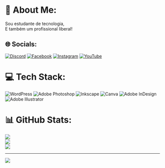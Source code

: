 # 💫 About Me:
Sou estudante de tecnologia,<br>E também um profissional liberal!


## 🌐 Socials:
[![Discord](https://img.shields.io/badge/Discord-%237289DA.svg?logo=discord&logoColor=white)](https://discord.gg/1090639693848256555) [![Facebook](https://img.shields.io/badge/Facebook-%231877F2.svg?logo=Facebook&logoColor=white)](https://facebook.com/https://www.facebook.com/kakorujo) [![Instagram](https://img.shields.io/badge/Instagram-%23E4405F.svg?logo=Instagram&logoColor=white)](https://instagram.com/https://www.instagram.com/kakorujo/) [![YouTube](https://img.shields.io/badge/YouTube-%23FF0000.svg?logo=YouTube&logoColor=white)](https://youtube.com/@https://www.youtube.com/@kakorujo) 

# 💻 Tech Stack:
![WordPress](https://img.shields.io/badge/WordPress-%23117AC9.svg?style=for-the-badge&logo=WordPress&logoColor=white) ![Adobe Photoshop](https://img.shields.io/badge/adobe%20photoshop-%2331A8FF.svg?style=for-the-badge&logo=adobe%20photoshop&logoColor=white) ![Inkscape](https://img.shields.io/badge/Inkscape-e0e0e0?style=for-the-badge&logo=inkscape&logoColor=080A13) ![Canva](https://img.shields.io/badge/Canva-%2300C4CC.svg?style=for-the-badge&logo=Canva&logoColor=white) ![Adobe InDesign](https://img.shields.io/badge/Adobe%20InDesign-49021F?style=for-the-badge&logo=adobeindesign&logoColor=FF3366) ![Adobe Illustrator](https://img.shields.io/badge/adobe%20illustrator-%23FF9A00.svg?style=for-the-badge&logo=adobe%20illustrator&logoColor=white)
# 📊 GitHub Stats:
![](https://github-readme-stats.vercel.app/api?username=Kakorujo&theme=radical&hide_border=true&include_all_commits=false&count_private=false)<br/>
![](https://github-readme-streak-stats.herokuapp.com/?user=Kakorujo&theme=radical&hide_border=true)<br/>
![](https://github-readme-stats.vercel.app/api/top-langs/?username=Kakorujo&theme=radical&hide_border=true&include_all_commits=false&count_private=false&layout=compact)

---
[![](https://visitcount.itsvg.in/api?id=Kakorujo&icon=0&color=0)](https://visitcount.itsvg.in)

<!-- Proudly created with GPRM ( https://gprm.itsvg.in ) -->
